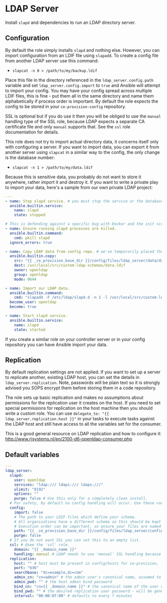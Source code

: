 # LDAP Server
Install `slapd` and dependencies to run an LDAP directory server.

<!--TOC-->
<!--ENDTOC-->

## Configuration
By default the role simply installs `slapd` and nothing else. However, you can import configuration from an LDIF file using `slapadd`. To create a config file from another LDAP server use this command:

* `slapcat -n 0 > /path/to/my/backup.ldif`

Place this file in the directory referenced in the `ldap_server.config.path` variable and set `ldap_server.config.import` to `true` and Ansible will attempt to import your config. You may have your config spread across multiple LDIF files, this is fine - put them all in the same directory and name them alphabetically if process order is important. By default the role expects the config to be stored in your `ce-provision-config` repository.

SSL is optional but if you do use it then you will be obliged to use the `manual` handling type of the SSL role, because LDAP expects a separate CA certificate file and only `manual` supports that. See the `ssl` role documentation for details.

This role does not try to import actual directory data, it concerns itself only with configuring a server. If you want to import data, you can export it from another server using `slapcat` in a similar way to the config, the only change is the database number:

* `slapcat -n 1 > /path/to/my/data.ldif`

Because this is sensitive data, you probably do not want to store it anywhere, rather import it and destroy it. If you want to write a private play to import your data, here's a sample from our own private LDAP project:

```yaml
---
- name: Stop slapd service. # you must stop the service or the database will be locked
  ansible.builtin.service:
    name: slapd
    state: stopped

# This is defending against a specific bug with Docker and the init script - https://stackoverflow.com/questions/30671693
- name: Ensure running slapd processes are killed.
  ansible.builtin.command:
    cmd: pkill slapd
  ignore_errors: true

- name: Copy LDAP data from config repo. # we've temporarily placed the directory data on our controller, this copies it to the LDAP server
  ansible.builtin.copy:
    src: "{{ _ce_provision_base_dir }}/config/files/ldap_server/data/data.ldif"
    dest: /usr/local/src/custom-ldap-schemas/data.ldif
    owner: openldap
    group: openldap
    mode: 0644

- name: Import our LDAP data.
  ansible.builtin.command:
    cmd: "slapadd -F /etc/ldap/slapd.d -n 1 -l /usr/local/src/custom-ldap-schemas/data.ldif"
  become_user: openldap
  become: true

- name: Start slapd service.
  ansible.builtin.service:
    name: slapd
    state: started
```

If you create a similar role on your controller server or in your config repository you can have Ansible import your data.

## Replication
By default replication settings are not applied. If you want to set up a server to replicate another, existing LDAP host, you can set the details in `ldap_server.replication`. Note, passwords will be plain text so it is strongly advised you SOPS encrypt them before storing them in a code repository.

The role sets up basic replication and makes no assumptions about permissions for the replication user it creates on the host. If you need to set special permissions for replication on the host machine then you should write a custom role. You can use `delegate_to: "{{ ldap_server.replication.host }}"` in your tasks to execute tasks against the LDAP host and still have access to all the variables set for the consumer.

This is a good general resource on LDAP replication and how to configure it: http://www.rjsystems.nl/en/2100-d6-openldap-consumer.php

<!--ROLEVARS-->
## Default variables
```yaml
---
ldap_server:
  slapd:
    user: openldap
    services: "ldap:/// ldapi:/// ldaps:///"
    ulimit: "8192"
    options: ""
    purge: false # Use this only for a completely clean install.
  # For safety, by default no config handling will occur. Use these variables to enable and provide LDIF files.
  config:
    import: false
    # The path to your LDIF files which define your schema.
    # All organisations have a different schema so this should be kept in your config repository.
    # Execution order can be important, so ensure your files are named in alphabetical order.
    path: "{{ _ce_provision_base_dir }}/config/files/ldap_server/config"
    purge: false
  # If you do not want SSL you can set this to an empty list.
  ssl: # @see the 'ssl' role.
    domain: "{{ _domain_name }}"
    handling: manual # LDAP needs to use 'manual' SSL handling because a separate CA certificate is required.
  replication:
    host: "" # host must be present in config/hosts for ce-provision, leave empty if no replication is desired
    port: "636"
    searchbase: "dc=example,dc=com"
    admin_cn: "cn=admin" # the admin user's canonical name, assumed to be the same on host and consumer
    admin_pwd: "" # the host admin bind password
    bind_cn: "cn={{ _domain_name }}" # the canonical name of the user on the host with read access to fetch changes
    bind_pwd: "" # the desired replication user password - will be generated if not provided
    interval: "00:00:07:00" # defaults to every 7 minutes

```

<!--ENDROLEVARS-->
